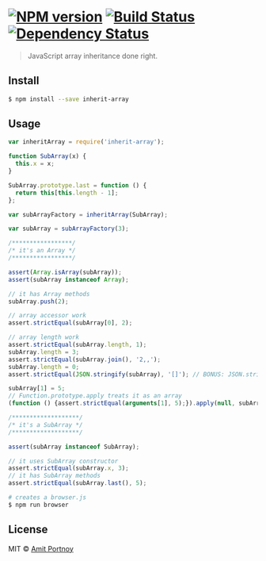 #  [![NPM version][npm-image]][npm-url] [![Build Status][travis-image]][travis-url] [![Dependency Status][daviddm-image]][daviddm-url]

> JavaScript array inheritance done right.

## Install

```sh
$ npm install --save inherit-array
```


## Usage

```js
var inheritArray = require('inherit-array');

function SubArray(x) {
  this.x = x;
}

SubArray.prototype.last = function () {
  return this[this.length - 1];
};

var subArrayFactory = inheritArray(SubArray);

var subArray = subArrayFactory(3);

/*****************/
/* it's an Array */
/*****************/

assert(Array.isArray(subArray));
assert(subArray instanceof Array);

// it has Array methods
subArray.push(2);

// array accessor work
assert.strictEqual(subArray[0], 2);

// array length work
assert.strictEqual(subArray.length, 1);
subArray.length = 3;
assert.strictEqual(subArray.join(), '2,,');
subArray.length = 0;
assert.strictEqual(JSON.stringify(subArray), '[]'); // BONUS: JSON.stringify works

subArray[1] = 5;
// Function.prototype.apply treats it as an array
(function () {assert.strictEqual(arguments[1], 5);}).apply(null, subArray);

/*******************/
/* it's a SubArray */
/*******************/

assert(subArray instanceof SubArray);

// it uses SubArray constructor
assert.strictEqual(subArray.x, 3);
// it has SubArray methods
assert.strictEqual(subArray.last(), 5);
```

```sh
# creates a browser.js
$ npm run browser
```


## License

MIT © [Amit Portnoy](https://github.com/amitport)

[npm-image]: https://badge.fury.io/js/inherit-array.svg
[npm-url]: https://npmjs.org/package/inherit-array
[travis-image]: https://travis-ci.org/amitport/inherit-array.svg?branch=master
[travis-url]: https://travis-ci.org/amitport/inherit-array
[daviddm-image]: https://david-dm.org/amitport/inherit-array.svg?theme=shields.io
[daviddm-url]: https://david-dm.org/amitport/inherit-array
